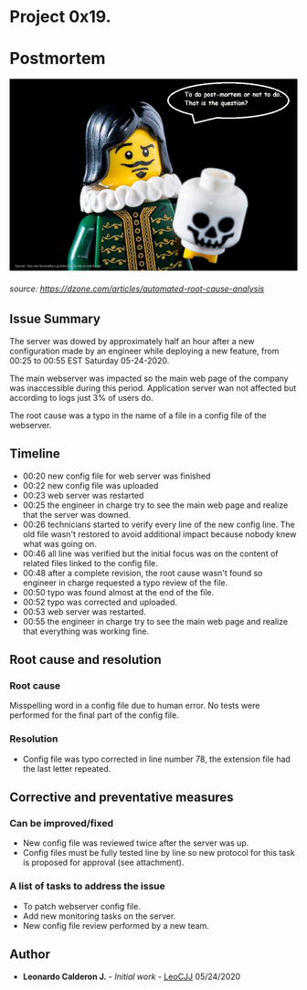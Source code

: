 # Project 0x19.

# Postmortem

![Image of postmortem](https://github.com/leocjj/holberton-system_engineering-devops/blob/master/0x19-postmortem/portmortem.jpeg)
###### source: https://dzone.com/articles/automated-root-cause-analysis

## Issue Summary

The server was dowed by approximately half an hour after a new configuration made by an engineer while deploying a new feature, from 00:25 to 00:55 EST Saturday 05-24-2020.

The main webserver was impacted so the main web page of the company was inaccessible during this period. Application server wan not affected but according to logs just 3% of users do.

The root cause was a typo in the name of a file in a config file of the webserver.


## Timeline

* 00:20 new config file for web server was finished
* 00:22 new config file was uploaded
* 00:23 web server was restarted
* 00:25 the engineer in charge try to see the main web page and realize that the server was downed.
* 00:26 technicians started to verify every line of the new config line. The old file wasn't restored to avoid additional impact because nobody knew what was going on.
* 00:46 all line was verified but the initial focus was on the content of related files linked to the config file.
* 00:48 after a complete revision, the root cause wasn't found so engineer in charge requested a typo review of the file.
* 00:50 typo was found almost at the end of the file.
* 00:52 typo was corrected and uploaded.
* 00:53 web server was restarted.
* 00:55 the engineer in charge try to see the main web page and realize that everything was working fine.


## Root cause and resolution

### Root cause

Misspelling word in a config file due to human error.
No tests were performed for the final part of the config file.

### Resolution
* Config file was typo corrected in line number 78, the extension file had the last letter repeated.


## Corrective and preventative measures

### Can be improved/fixed
* New config file was reviewed twice after the server was up.
* Config files must be fully tested line by line so new protocol for this task is proposed for approval (see attachment).

### A list of tasks to address the issue
* To patch webserver config file.
* Add new monitoring tasks on the server.
* New config file review performed by a new team.


## Author

* **Leonardo Calderon J.** - *Initial work* - [LeoCJJ](https://github.com/leocjj)
05/24/2020


